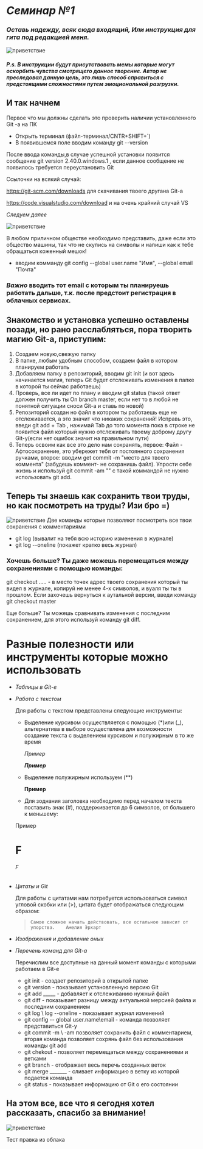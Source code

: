 # _Семинар №1_

### _Оставь надежду, всяк сюда входящий, Или инструкция для гита под редакцией меня._
![приветствие](privet.jpg)

#### *P.s. В инструкции будут присутствовать мемы которые могут оскорбить чувства смотрящего данное творение. Автор не преследовал данную цель, это лишь способ справиться с предстоящими сложностями путем эмоциональной разгрузки.*



## И так начнем

Первое что мы должны сделать это проверить наличии установленного Git -a на ПК
* Открыть терминал (файл-терминал/CNTR+SHIFT+`)
* В появившемся поле вводим команду git --version

После ввода команды,в случае успешной установки появится сообщение git version 2.40.0.windows.1 , если данное сообщение не появилось требуется переустановить Git

Ссылочки на всякий случай:

https://git-scm.com/downloads для скачивания твоего другана Git-а

https://code.visualstudio.com/download и на очень крайний случай VS 

*Следуем далее*

![приветствие](kj.jpg)

В любом приличном обществе необходимо представить, даже если это общество машины, так что не скупись на символы и напиши как к тебе обращаться коженный мешок!
* вводим комманду git config --global user.name "Имя", --global email "Почта"

### *Важно* вводить тот email с которым ты планируешь работать дальше, т.к. после предстоит регистрация в облачных сервисах.

## Знакомство и установка успешно оставлены позади, но рано расслабляться, пора творить магию Git-а, приступим:
1. Создаем новую,свежую папку
2. В папке, любым удобным способом, создаем файл в котором планируем работать
3. Добавляем папку в репозиторий, вводим git init (и вот здесь начинается магия, теперь Git будет отслеживать изменения в папке в которой ты сейчас работаешь)
4. Проверь, все ли идет по плану и вводим git status (такой ответ должен получить ты On branch master, если нет то в любой не понятной ситуации сноси Git-a и ставь по новой)
5. Репозиторий создан но файл в котором ты работаешь еще не отслеживается, а это значит что никаких сохранений! Исправь это, введи git add + Tab , нажимай Tab до того момента пока в строке не появится файл который нужно отслеживать твоему доброму другу Git-у(если нет ошибок значит на правильном пути)
6. Теперь освоим как все это дело нам сохранять, первое: Файл - Афтосохранение, это убережет тебя от постоянного сохранения ручками, второе: вводим get commit -m "место для твоего коммента" (забудешь коммент- не сохранишь файл). Упрости себе жизнь и используй git commit -am "" с такой коммандой не нужно использовать git add.

## Теперь ты знаешь как сохранить твои труды, но как посмотреть на труды? Изи бро =)
![приветствие](vishenos.jpg)
Две команды которые позволяют посмотреть все твои сохранения с комментариями 
* git log (вывалит на тебя всю историю изменения в журнале)
* git log --oneline (покажет кратко весь журнал)

### Хочешь больше? Ты даже можешь перемещаться между сохранениями с помощью команды:
git checkout ..... - в место точек адрес твоего сохранения который ты видел в журнале, копируй не менее 4-х символов, и вуаля ты ты в прошлом.
Если захочешь вернуться к аутальной версии, введи команду git checkout master
    
 Еще больше? Ты можешь сравнивать изменения с последним сохранением, для этого используй команду git diff.   


# Разные полезности или инструменты которые можно использовать

 * _Таблицы в Git-е_


 * _Работа с текстом_
    
    Для работы с текстом представлены следующие инструменты:

    * Выделение курсивом осуществляется с помощью (*)или (_), альтернатива в выборе осуществлена для возможности создание текста с выделением курсивом и полужирным в то же время
    
      *Пример*

      _**Пример**_
    * Выделение полужирным используем (**) 

      **Пример**
    
    * Для зоднания заголовка необходимо перед началом текста поставить знак (#),
    поддерживается до 6 символов, от большего к меньшему:
    
    Пример 
    # F
    ###### F



 * _Цитаты и Git_  
 
     Для работы с цитатами нам потребуется использоваться символ угловой скобки или (>), цитата будет отображаться следующим образом:
     >     Самое сложное начать действовать, все остальное зависит от упорства.    Амелия Эрхарт
       

 * _Изображения и добавление оных_


 * _Перечень команд для Git-a_ 

   Перечислим все доступные на данный момент команды с которыми работаем в Git-e

   * git init - создает репозиторий в открытой папке
   * git version - показывает установленную версию Git
   * git add _____ - добавляет к отслеживанию нужный файл 
   * git diff - показывает разницу между актуальной мерсией файла и последним сохранением
   * git log \ log --oneline - показывает журнал изменений 
   * git config -- global user.name\email - команда позволяет представиться Git-у
   * git commit -m \ -am позволяет сохранить файл с комментарием, вторая команда позволяет сохрянь файл без использования команды git add
   * git chekout - позволяет перемещаться между сохранениями и ветками 
   * git branch - отображает весь перечь созданных веток
   * git merge _______ - сливает информацию в ветку из которой подается команда
   * git status - показывает информацию от Git о его состоянии
   


## На этом все, все что я сегодня хотел рассказать, спасибо за внимание!
![приветствие](poki.jpg)

Тест правка из облака
